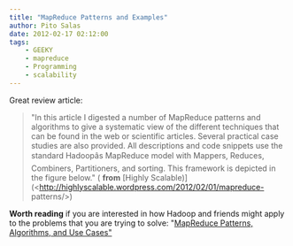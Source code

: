 ```yaml
---
title: "MapReduce Patterns and Examples"
author: Pito Salas
date: 2012-02-17 02:12:00
tags:
    - GEEKY
    - mapreduce
    - Programming
    - scalability
---
```



Great review article:

> "In this article I digested a number of MapReduce patterns and algorithms to
> give a systematic view of the different techniques that can be found in the
> web or scientific articles. Several practical case studies are also
> provided. All descriptions and code snippets use the standard Hadoopâs
> MapReduce model with Mappers, Reduces, Combiners, Partitioners, and sorting.
> This framework is depicted in the figure below." ( **from** [Highly
> Scalable)](<http://highlyscalable.wordpress.com/2012/02/01/mapreduce-
> patterns/>)

**Worth reading** if you are interested in how Hadoop and friends might apply
to the problems that you are trying to solve: "[MapReduce Patterns,
Algorithms, and Use
Cases"](<http://highlyscalable.wordpress.com/2012/02/01/mapreduce-patterns/>)


